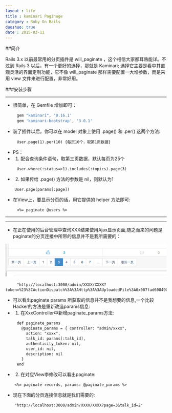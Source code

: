 ```yaml
---
layout : life
title : kaminari Paginage
category : Ruby On Rails
duoshuo: true
date : 2015-03-11
---
```


##简介
>
Rails 3.x 以前最常用的分页插件是 will_paginate ，这个相信大家都耳熟能详。不过到 Rails 3 以后，有一个更好的选择，那就是 Kaminari;
选择它主要是看中其直观灵活的界面定制功能，它不像 will_paginate 那样需要配置一大堆参数，而是采用 view 文件来进行配置，非常好用。


###安装步骤
******

* 很简单，在 Gemfile 增加即可：

 ```sh
      gem "kaminari", '0.16.1'
      gem 'kaminari-bootstrap', '3.0.1'
 ```

* 装了插件以后，你可以在 model 对象上使用 .page() 和 .per() 这两个方法:

 ```
      User.page(1).per(10) {每页10个，取第1页数据}
 ```

<!-- more -->

 >
* PS：
 * 1.   配合查询条件语句，取第三页数据，默认每页为25个
 ```
      User.where(:status=>1).includes(:topics).page(3)
 ```
 * 2.   如果传给 .page() 方法的参数是 nil，则默认为1

 ```
     User.page(params[:page])
 ```


* 在View上，要显示分页的话，用它提供的 helper 方法即可:

 ```
      <%= paginate @users %>
 ```

******
******

* 在正在使用的后台管理中查询XXX结果使用Ajax显示页面,随之而来的问题是paginate的分页连接中所带的信息并不是我所需要的：

![页面样式](/res/img/blog/paginate.png)

 ```
      "http://localhost:3000/admin/XXXX/XXXX?token=%23%3CActionDispatch%3A%3AHttp%3A%3AUploadedFile%3A0x007fad60849030%3E&page=3&talk_id=2&utf8=%E2%9C%93&page=3&user_id=2"
 ```

 >
* 可以看出paginate params 所获取的信息并不是我想要的信息,一个比较Hacker的方法是重新改造params信息:
 * 1. 在XxxController中新增paginate_params方法:

 ```
      def paginate_params
        @paginate_params = { controller: "admin/xxxx",
          action: "xxxx",
          talk_id: params[:talk_id],
          authenticity_token: nil,
          user_id: nil,
          description: nil
        }
      end
 ```
 * 2. 在对应View李修改可以看出paginate:

 ```
     <%= paginate records, params: @paginate_params %>
 ```


* 现在下面的分页连接信息就是我们需要的:

 ```
     "http://localhost:3000/admin/XXXX/XXXX?page=3&talk_id=2"
 ```



